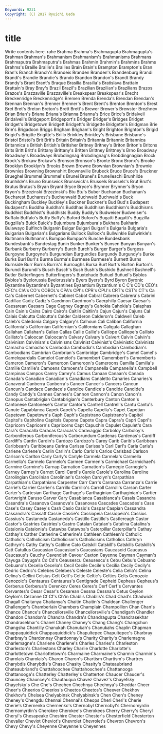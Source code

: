 ```yaml
---
Keywords: 9231 
Copyright: (C) 2017 Ryuichi Ueda
---
```


# title

Write contents here.
rahe Brahma Brahma's Brahmagupta Brahmagupta's
Brahman Brahman's Brahmanism Brahmanism's Brahmanisms Brahmans Brahmaputra Brahmaputra's Brahmas Brahmin
Brahmin's Brahmins Brahms Brahms's Braille Braille's Brailles Brain Brain's Brampton
Brampton's Bran Bran's Branch Branch's Brandeis Branden Branden's Brandenburg Brandi
Brandi's Brandie Brandie's Brando Brandon Brandon's Brandt Brandy Brandy's Brant
Brant's Braque Brasilia Brasilia's Bratislava Brattain Brattain's Bray Bray's Brazil
Brazil's Brazilian Brazilian's Brazilians Brazos Brazos's Brazzaville Brazzaville's Breakspear Breakspear's
Brecht Breckenridge Breckenridge's Bremen Brenda Brenda's Brendan Brendan's Brennan Brennan's
Brenner Brenner's Brent Brent's Brenton Brenton's Brest Bret Bret's Breton
Breton's Brett Brett's Brewer Brewer's Brewster Brezhnev Brian Brian's Briana
Briana's Brianna Brianna's Brice Brice's Bridalveil Bridalveil's Bridgeport Bridgeport's Bridger
Bridger's Bridges Bridget Bridget's Bridgetown Bridgett Bridgett's Bridgette Bridgette's Bridgman
Brie Brie's Brigadoon Briggs Brigham Brigham's Bright Brighton Brighton's Brigid
Brigid's Brigitte Brigitte's Brillo Brinkley Brinkley's Brisbane Brisbane's Bristol Bristol's
Brit Brit's Britain Britain's Britannia Britannic Britannica Britannica's British British's
Britisher Britney Britney's Briton Briton's Britons Brits Britt Britt's Brittany
Brittany's Britten Brittney Brittney's Brno Broadway Broadway's Broadways Brobdingnag Brobdingnag's
Brobdingnagian Brock Brock's Brokaw Brokaw's Bronson Bronson's Bronte Bronx Bronx's
Brooke Brooklyn Brooklyn's Brooks Brown Browne Brownian Brownian's Brownie Brownies
Browning Brownshirt Brownsville Brubeck Bruce Bruce's Bruckner Brueghel Brummel Brummel's
Brunei Brunei's Brunelleschi Brunhilde Brunhilde's Bruno Brunswick Brunswick's Brussels Brussels's
Brut Brut's Brutus Brutus's Bryan Bryant Bryce Bryce's Brynner Brynner's
Bryon Bryon's Brzezinski Brzezinski's Btu Btu's Buber Buchanan Buchanan's Bucharest
Bucharest's Buchenwald Buchwald Buchwald's Buck Buckingham Buckley Buckley's Buckner Buckner's
Bud Bud's Budapest Budapest's Buddha Buddha's Buddhas Buddhism Buddhism's Buddhisms
Buddhist Buddhist's Buddhists Buddy Buddy's Budweiser Budweiser's Buffalo Buffalo's Buffy
Buffy's Buford Buford's Bugatti Bugatti's Bugzilla Bugzilla's Buick Buick's Bujumbura
Bujumbura's Bukhara Bukharin Bulawayo Bulfinch Bulganin Bulgar Bulgari Bulgari's Bulgaria
Bulgaria's Bulgarian Bulgarian's Bulgarians Bullock Bullock's Bullwinkle Bullwinkle's Bultmann Bultmann's
Bumppo Bumppo's Bunche Bundesbank Bundesbank's Bundestag Bunin Bunker Bunker's Bunsen
Bunyan Bunyan's Burbank Burberry Burberry's Burch Burch's Burger Burger's Burgess
Burgoyne Burgoyne's Burgundian Burgundies Burgundy Burgundy's Burke Burks Burl Burl's
Burma Burma's Burmese Burmese's Burnett Burns Burnside Burr Burris Burris's
Burroughs Bursa Burt Burt's Burton Burton's Burundi Burundi's Busch Busch's
Bush Bush's Bushido Bushnell Bushnell's Butler Butterfingers Butterfingers's Buxtehude Buñuel
Buñuel's Byblos Byblos's Byelorussia Byelorussia's Byers Byers's Byrd Byron Byronic
Byzantine Byzantine's Byzantines Byzantium Byzantium's C C's CD's CEO's CFC's
CIA's CO's COBOL's CPA's CPI's CPR's CPU's CRT's CST's CT's
Ca Ca's Cabernet Cabernet's Cabinet Cabot Cabral Cabrera Cabrera's Cabrini
Cadillac Cadiz Cadiz's Caedmon Caedmon's Caerphilly Caesar Caesar's Caesarean Caesars
Cage Cagney Cagney's Cahokia Cahokia's Caiaphas Cain Cain's Cains Cairo
Cairo's Caitlin Caitlin's Cajun Cajun's Cajuns Cal Calais Calcutta Calcutta's
Calder Calderon Calderon's Caldwell Caleb Caleb's Caledonia Calgary Calgary's Calhoun
Cali Caliban California California's Californian Californian's Californians Caligula Callaghan Callahan
Callahan's Callao Callas Callie Callie's Calliope Calliope's Callisto Callisto's Caloocan
Caloocan's Calvary Calvary's Calvert Calvin Calvin's Calvinism Calvinism's Calvinisms Calvinist
Calvinist's Calvinistic Calvinists Camacho Camacho's Cambodia Cambodia's Cambodian Cambodian's Cambodians
Cambrian Cambrian's Cambridge Cambridge's Camel Camel's Camelopardalis Camelot Camelot's Camembert
Camembert's Camemberts Cameron Cameron's Cameroon Cameroon's Cameroons Camilla Camilla's Camille
Camille's Camoens Camoens's Campanella Campanella's Campbell Campinas Campos Camry Camry's
Camus Canaan Canaan's Canada Canada's Canadian Canadian's Canadians Canaletto Canaries
Canaries's Canaveral Canberra Canberra's Cancer Cancer's Cancers Cancun Cancun's Candace
Candace's Candice Candice's Candide Candide's Candy Candy's Cannes Cannes's Cannon
Cannon's Canon Canon's Canopus Cantabrigian Cantabrigian's Canterbury Canton Canton's Cantonese
Cantonese's Cantor Cantor's Cantrell Cantrell's Cantu Cantu's Canute Capablanca Capek
Capek's Capella Capella's Capet Capetian Capetown Capetown's Caph Caph's Capistrano
Capistrano's Capitol Capitol's Capitoline Capitols Capone Capote Capra Capra's Capri
Capri's Capricorn Capricorn's Capricorns Capt Capuchin Capulet Capulet's Cara Cara's
Caracalla Caracas Caracas's Caravaggio Carboloy Carboloy's Carboniferous Carboniferous's Carborundum Cardenas
Cardenas's Cardiff Cardiff's Cardin Cardin's Cardozo Cardozo's Carey Carib Carib's
Caribbean Caribbean's Caribbeans Carina Carissa Carissa's Carl Carl's Carla Carla's
Carlene Carlene's Carlin Carlin's Carlo Carlo's Carlos Carlsbad Carlson Carlson's
Carlton Carly Carly's Carlyle Carmela Carmela's Carmella Carmella's Carmelo Carmelo's
Carmen Carmen's Carmichael Carmichael's Carmine Carmine's Carnap Carnation Carnation's Carnegie
Carnegie's Carney Carney's Carnot Carol Carol's Carole Carole's Carolina Caroline
Carolingian Carolinian Carolinian's Carolyn Carolyn's Carpathian Carpathian's Carpathians Carpenter Carr
Carr's Carranza Carranza's Carrie Carrie's Carrier Carrier's Carrillo Carrillo's Carroll
Carroll's Carson Carter Carter's Cartesian Carthage Carthage's Carthaginian Carthaginian's Cartier
Cartwright Caruso Carver Cary Casablanca Casablanca's Casals Casandra Casandra's Casanova
Casanova's Casanovas Cascades Cascades's Case Case's Casey Casey's Cash Casio
Casio's Caspar Caspian Cassandra Cassandra's Cassatt Cassie Cassie's Cassiopeia Cassiopeia's
Cassius Cassius's Castaneda Castaneda's Castillo Castillo's Castlereagh Castor Castor's Castries
Castries's Castro Catalan Catalan's Catalina Catalina's Catalonia Catalonia's Catawba Catawba's
Caterpillar Caterpillar's Cathay Cathay's Cather Catherine Catherine's Cathleen Cathleen's Catholic
Catholic's Catholicism Catholicism's Catholicisms Catholics Cathryn Cathryn's Cathy Cathy's Catiline
Cato Catskill Catskill's Catskills Catskills's Catt Catullus Caucasian Caucasian's Caucasians
Caucasoid Caucasus Caucasus's Cauchy Cavendish Cavour Caxton Cayenne Cayman Cayman's
Cayuga Cayuga's Cd Cd's Ceausescu Ceausescu's Cebu Cebu's Cebuano Cebuano's
Cecelia Cecelia's Cecil Cecile Cecile's Cecilia Cecily Cecily's Cedric Cedric's
Celebes Celebes's Celeste Celeste's Celia Celia's Celina Celina's Cellini Celsius
Celt Celt's Celtic Celtic's Celtics Celts Cenozoic Cenozoic's Centaurus Centaurus's
Centigrade Cepheid Cepheus Cepheus's Cerberus Cerberus's Cerenkov Ceres Ceres's Cerf
Cerf's Cervantes Cervantes's Cesar Cesar's Cesarean Cessna Cessna's Cetus Ceylon
Ceylon's Cezanne Cf Cf's Ch'in Chablis Chablis's Chad Chad's Chadwick
Chagall Chaitanya Chaitanya's Chaitin Chaitin's Chaldean Challenger Challenger's Chamberlain Chambers
Champlain Champollion Chan Chan's Chance Chance's Chancellorsville Chancellorsville's Chandigarh Chandler
Chandon Chandon's Chandra Chandra's Chandragupta Chandrasekhar Chandrasekhar's Chanel Chaney Chaney's
Chang Chang's Changchun Changsha Chantilly Chanukah Chanukah's Chanukahs Chaplin Chapman
Chappaquiddick Chappaquiddick's Chapultepec Chapultepec's Charbray Charbray's Chardonnay Chardonnay's Charity Charity's
Charlemagne Charlemagne's Charlene Charlene's Charles Charles's Charleston Charleston's Charlestons Charley
Charlie Charlotte Charlotte's Charlottetown Charlottetown's Charmaine Charmaine's Charmin Charmin's Charolais
Charolais's Charon Charon's Chartism Chartism's Chartres Charybdis Charybdis's Chase Chasity
Chasity's Chateaubriand Chateaubriand's Chattahoochee Chattahoochee's Chattanooga Chattanooga's Chatterley Chatterley's Chatterton
Chaucer Chaucer's Chauncey Chauncey's Chautauqua Chavez Chavez's Chayefsky Chayefsky's Che
Che's Chechen Chechnya Chechnya's Cheddar Cheer Cheer's Cheerios Cheerios's Cheetos
Cheetos's Cheever Chekhov Chekhov's Chelsea Chelyabinsk Chelyabinsk's Chen Chen's Cheney
Cheney's Chengdu Chennai Chennai's Cheops Cheri Cheri's Cherie Cherie's Chernenko
Chernenko's Chernobyl Chernobyl's Chernomyrdin Chernomyrdin's Cherokee Cherokee's Cherokees Cherry Cherry's
Cheryl Cheryl's Chesapeake Cheshire Chester Chester's Chesterfield Chesterton Chevalier Cheviot
Cheviot's Chevrolet Chevrolet's Chevron Chevron's Chevy Chevy's Cheyenne Cheyenne's Cheyennes
